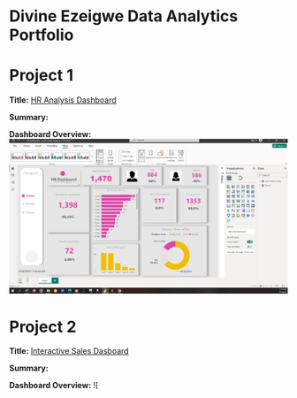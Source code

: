 # Divine Ezeigwe Data Analytics Portfolio
# Project 1

**Title:** [HR Analysis Dashboard](https://github.com/Ifeanyi-Ezeigwe/Data_Analytics)

**Summary:** 

**Dashboard Overview:**
![Screenshot.png](Screenshot.png)

# Project 2

**Title:** [Interactive Sales Dasboard]()

**Summary:**

**Dashboard Overview:**
![
